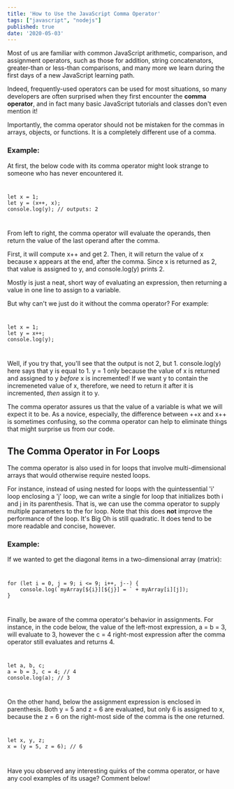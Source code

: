 ```yaml
---
title: 'How to Use the JavaScript Comma Operator'
tags: ["javascript", "nodejs"]
published: true
date: '2020-05-03'
---
```

Most of us are familiar with common JavaScript arithmetic, comparison, and assignment operators, such as those for addition, string concatenators, greater-than or less-than comparisons, and many more we learn during the first days of a new JavaScript learning path. 

Indeed, frequently-used operators can be used for most situations, so many developers are often surprised when they first encounter the **comma operator**, and in fact many basic JavaScript tutorials and classes don't even mention it! 

Importantly, the comma operator should not be mistaken for the commas in arrays, objects, or functions. It is a completely different use of a comma.

### Example: ###
At first, the below code with its comma operator might look strange to someone who has never encountered it.
#  

```
let x = 1;
let y = (x++, x);
console.log(y); // outputs: 2
```
#  
From left to right, the comma operator will evaluate the operands, then return the value of the last operand after the comma.

First, it will compute x++ and get 2. Then, it will return the value of x because x appears at the end, after the comma. 
Since x is returned as 2, that value is assigned to y, and console.log(y) prints 2.

Mostly is just a neat, short way of evaluating an expression, then returning a value in one line to assign to a variable. 

But why can't we just do it without the comma operator? For example:
#  

```
let x = 1;
let y = x++;
console.log(y);
```
#  
Well, if you try that, you'll see that the output is not 2, but 1. 
console.log(y) here says that y is equal to 1.
y = 1 only because the value of x is returned and assigned to y *before* x is incremented!
If we want y to contain the incremeneted value of x, therefore, we need to return it after it is incremented, *then* assign it to y.

The comma operator assures us that the value of a variable is what we will expect it to be. As a novice, especially, the difference between ++x and x++ is sometimes confusing, so the comma operator can help to eliminate things that might surprise us from our code. 

## The Comma Operator in For Loops ##

The comma operator is also used in for loops that involve multi-dimensional arrays that would otherwise require nested loops. 

For instance, instead of using nested for loops with the quintessential 'i' loop enclosing a 'j' loop, we can write a single for loop that initializes both i and j in its parenthesis. That is, we can use the comma operator to supply multiple parameters to the for loop.
Note that this does **not** improve the performance of the loop. It's Big Oh is still quadratic. It does tend to be more readable and concise, however.

### Example: ###

If we wanted to get the diagonal items in a two-dimensional array (matrix):
#  

```
for (let i = 0, j = 9; i <= 9; i++, j--) {
    console.log(`myArray[${i}][${j}] = ` + myArray[i][j]);
}
```

#  
Finally, be aware of the comma operator's behavior in assignments. 
For instance, in the code below, the value of the left-most expression, a = b = 3, will evaluate to 3, however the c = 4 right-most expression after the comma operator still evaluates and returns 4.
#  

```
let a, b, c;
a = b = 3, c = 4; // 4
console.log(a); // 3
```

#  
On the other hand, below the assignment expression is enclosed in parenthesis. Both y = 5 and z = 6 are evaluated, but only 6 is assigned to x, because the z = 6 on the right-most side of the comma is the one returned.
#  

```
let x, y, z;
x = (y = 5, z = 6); // 6
```

#  
Have you observed any interesting quirks of the comma operator, or have any cool examples of its usage? Comment below!

